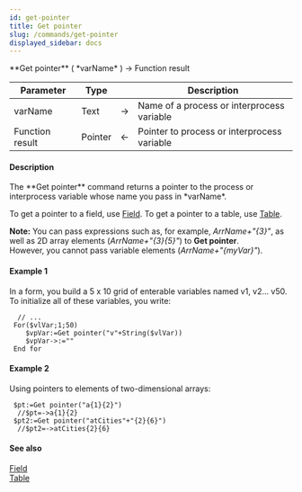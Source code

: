 ```yaml
---
id: get-pointer
title: Get pointer
slug: /commands/get-pointer
displayed_sidebar: docs
---
```


<!--REF #_command_.Get pointer.Syntax-->**Get pointer** ( *varName* ) -> Function result<!-- END REF-->
<!--REF #_command_.Get pointer.Params-->
| Parameter | Type |  | Description |
| --- | --- | --- | --- |
| varName | Text | &srarr; | Name of a process or interprocess variable |
| Function result | Pointer | &larr; | Pointer to process or interprocess variable |

<!-- END REF-->

#### Description 

<!--REF #_command_.Get pointer.Summary-->The **Get pointer** command returns a pointer to the process or interprocess variable whose name you pass in *varName*.<!-- END REF-->

To get a pointer to a field, use [Field](field.md). To get a pointer to a table, use [Table](table.md).

**Note:** You can pass expressions such as, for example, *ArrName+"{3}"*, as well as 2D array elements (*ArrName+"{3}{5}"*) to **Get pointer**.  
However, you cannot pass variable elements (*ArrName+"{myVar}"*). 

#### Example 1 

In a form, you build a 5 x 10 grid of enterable variables named v1, v2... v50\. To initialize all of these variables, you write:

```4d
  // ...
 For($vlVar;1;50)
    $vpVar:=Get pointer("v"+String($vlVar))
    $vpVar->:=""
 End for
```

#### Example 2 

Using pointers to elements of two-dimensional arrays:

```4d
 $pt:=Get pointer("a{1}{2}")
  //$pt=->a{1}{2}
 $pt2:=Get pointer("atCities"+"{2}{6}")
  //$pt2=->atCities{2}{6}
```

#### See also 

[Field](field.md)  
[Table](table.md)  